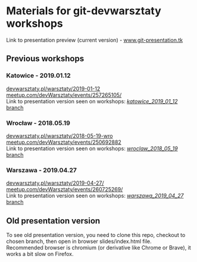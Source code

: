 # Materials for git-devwarsztaty workshops

Link to presentation preview (current version) - www.git-presentation.tk

## Previous workshops

### Katowice - 2019.01.12

[devwarsztaty.pl/warsztaty/2019-01-12](https://devwarsztaty.pl/warsztaty/2019-01-12/)  
[meetup.com/devWarsztaty/events/257265105/](https://www.meetup.com/devWarsztaty/events/257265105/)  
Link to presentation version seen on workshops: [_katowice_2019_01_12_ branch](https://github.com/tometchy/git-dev-warsztaty-presentation/tree/katowice_2019_01_12)

### Wrocław - 2018.05.19

[devwarsztaty.pl/warsztaty/2018-05-19-wro](https://devwarsztaty.pl/warsztaty/2018-05-19-wro)  
[meetup.com/devWarsztaty/events/250692882](https://www.meetup.com/devWarsztaty/events/250692882/)  
Link to presentation version seen on workshops: [_wroclaw_2018_05_19_ branch](https://github.com/tometchy/git-dev-warsztaty-presentation/tree/wroclaw_2018_05_19)

### Warszawa - 2019.04.27

[devwarsztaty.pl/warsztaty/2019-04-27/](https://devwarsztaty.pl/warsztaty/2019-04-27/)  
[meetup.com/devWarsztaty/events/260725269/](https://www.meetup.com/devWarsztaty/events/260725269/)  
Link to presentation version seen on workshops: [_warszawa_2019_04_27_ branch](https://github.com/tometchy/git-dev-warsztaty-presentation/tree/warszawa_2019_04_27)

## Old presentation version
To see old presentation version, you need to clone this repo, checkout to chosen branch, then open in browser slides/index.html file.  
Recommended browser is chromium (or derivative like Chrome or Brave), it works a bit slow on Firefox.
